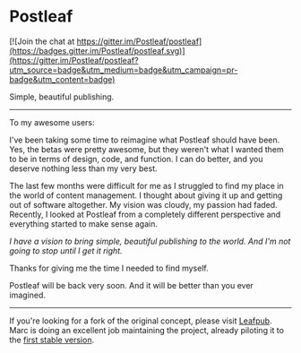 # Postleaf

[![Join the chat at https://gitter.im/Postleaf/postleaf](https://badges.gitter.im/Postleaf/postleaf.svg)](https://gitter.im/Postleaf/postleaf?utm_source=badge&utm_medium=badge&utm_campaign=pr-badge&utm_content=badge)

Simple, beautiful publishing.

---

To my awesome users:

I've been taking some time to reimagine what Postleaf should have been. Yes, the betas were pretty awesome, but they weren't what I wanted them to be in terms of design, code, and function. I can do better, and you deserve nothing less than my very best.

The last few months were difficult for me as I struggled to find my place in the world of content management. I thought about giving it up and getting out of software altogether. My vision was cloudy, my passion had faded. Recently, I looked at Postleaf from a completely different perspective and everything started to make sense again.

*I have a vision to bring simple, beautiful publishing to the world. And I'm not going to stop until I get it right.*

Thanks for giving me the time I needed to find myself.

Postleaf will be back very soon. And it will be better than you ever imagined.

---

If you're looking for a fork of the original concept, please visit [Leafpub](https://leafpub.org). Marc is doing an excellent job maintaining the project, already piloting it to the [first stable version](https://github.com/Leafpub/leafpub/releases/tag/1.0.0).
